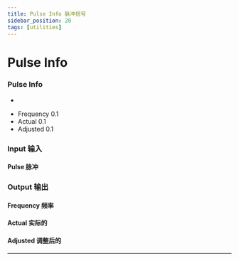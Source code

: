 ```yaml
---
title: Pulse Info 脉冲信号
sidebar_position: 20
tags: [utilities]
---
```


# Pulse Info



<div className="patch-container">
    <div className="patch processor">
        <h3>Pulse Info</h3>
        <ul className="inputs">
            <li><span className="patch-pulse-preview"><span className="dot"></span></span></li>
        </ul>
        <ul className="outputs">
            <li>Frequency <span>0.1</span></li>
            <li>Actual <span>0.1</span></li>
            <li>Adjusted <span>0.1</span></li>
        </ul>
    </div>
</div>

<div className="port-descriptions">
<div className="inputs">

### Input 输入

#### Pulse 脉冲

</div>
<div className="outputs">

### Output 输出

#### Frequency 频率

#### Actual 实际的

#### Adjusted 调整后的

</div>
</div>


------
